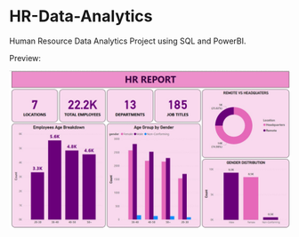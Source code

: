 # HR-Data-Analytics
Human Resource Data Analytics Project using SQL and PowerBI.

Preview:

![Image Alt](https://github.com/rahulraj0811/HR-Data-Analytics/blob/bd6ddcb665426122e138be04effc07f349a397bf/HR%20Dashboard-1.jpg)


